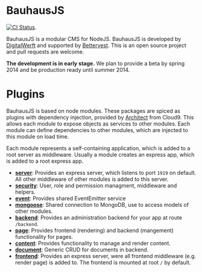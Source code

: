# BauhausJS

[![CI Status](https://travis-ci.org/bauhausjs/bauhausjs.png)](https://travis-ci.org/bauhausjs/bauhausjs).

BauhausJS is a modular CMS for NodeJS. BauhausJS is developed by [DigitalWerft](http://digitalwerft.com) and supported by [Bettervest](https://bettervest.de/). This is an open source project and pull requests are welcome.

**The development is in early stage.** We plan to provide a beta by spring 2014 and be production ready until summer 2014.

# Plugins

BauhausJS is based on node modules. These packages are spiced as plugins with dependency injection, provided by [Architect](https://github.com/c9/architect) from Cloud9. This allows each module to expose objects as services to other modules. Each module can define dependencies to other modules, which are injected to this module on load time.

Each module represents a self-containing application, which is added to a root server as middleware. Usually a module creates an express app, which is added to a root express app.

* **[server](https://github.com/bauhausjs/bauhausjs/tree/master/server)**: Provides an express server, which listens to port `1919` on default. All other middleware of other modules is added to this server. 
* **[security](https://github.com/bauhausjs/bauhausjs/tree/master/security)**: User, role and permission managment, middleware and helpers.
* **[event](https://github.com/bauhausjs/bauhausjs/tree/master/event)**: Provides shared EventEmitter service
* **[mongoose](https://github.com/bauhausjs/bauhausjs/tree/master/mongoose)**: Shared connection to MongoDB, use to access models of other modules.
* **[backend](https://github.com/bauhausjs/bauhausjs/tree/master/backend)**: Provides an administration backend for your app at route `/backend`.
* **[page](https://github.com/bauhausjs/bauhausjs/tree/master/page)**: Provides frontend (rendering) and backend (mangement) functionality for pages.
* **[content](https://github.com/bauhausjs/bauhausjs/tree/master/content)**: Provides functionality to manage and render content.
* **[document](https://github.com/bauhausjs/bauhausjs/tree/master/document)**: Generic CRUD for documents in backend.
* **[frontend](https://github.com/bauhausjs/bauhausjs/tree/master/frontend)**: Provides an express server, were all frontend middleware (e.g. render page) is added to. The frontend is mounted at root `/` by default.

